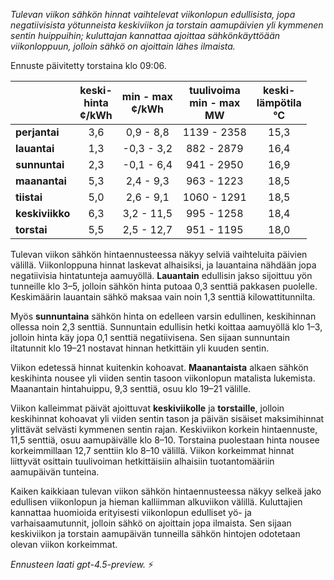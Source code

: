 *Tulevan viikon sähkön hinnat vaihtelevat viikonlopun edullisista, jopa negatiivisista yötunneista keskiviikon ja torstain aamupäivien yli kymmenen sentin huippuihin; kuluttajan kannattaa ajoittaa sähkönkäyttöään viikonloppuun, jolloin sähkö on ajoittain lähes ilmaista.*

Ennuste päivitetty torstaina klo 09:06.

|             | keski-<br>hinta<br>¢/kWh | min - max<br>¢/kWh | tuulivoima<br>min - max<br>MW | keski-<br>lämpötila<br>°C |
|:------------|:------------------------:|:-------------------:|:----------------------------:|:--------------------------:|
| **perjantai**  |           3,6            |     0,9 - 8,8      |         1139 - 2358          |            15,3            |
| **lauantai**   |           1,3            |    -0,3 - 3,2      |          882 - 2879          |            16,4            |
| **sunnuntai**  |           2,3            |    -0,1 - 6,4      |          941 - 2950          |            16,9            |
| **maanantai**  |           5,3            |     2,4 - 9,3      |          963 - 1223          |            18,5            |
| **tiistai**    |           5,0            |     2,6 - 9,1      |         1060 - 1291          |            18,5            |
| **keskiviikko**|           6,3            |    3,2 - 11,5      |          995 - 1258          |            18,4            |
| **torstai**    |           5,5            |    2,5 - 12,7      |          951 - 1195          |            18,0            |

Tulevan viikon sähkön hintaennusteessa näkyy selviä vaihteluita päivien välillä. Viikonloppuna hinnat laskevat alhaisiksi, ja lauantaina nähdään jopa negatiivisia hintatunteja aamuyöllä. **Lauantain** edullisin jakso sijoittuu yön tunneille klo 3–5, jolloin sähkön hinta putoaa 0,3 senttiä pakkasen puolelle. Keskimäärin lauantain sähkö maksaa vain noin 1,3 senttiä kilowattitunnilta.

Myös **sunnuntaina** sähkön hinta on edelleen varsin edullinen, keskihinnan ollessa noin 2,3 senttiä. Sunnuntain edullisin hetki koittaa aamuyöllä klo 1–3, jolloin hinta käy jopa 0,1 senttiä negatiivisena. Sen sijaan sunnuntain iltatunnit klo 19–21 nostavat hinnan hetkittäin yli kuuden sentin.

Viikon edetessä hinnat kuitenkin kohoavat. **Maanantaista** alkaen sähkön keskihinta nousee yli viiden sentin tasoon viikonlopun matalista lukemista. Maanantain hintahuippu, 9,3 senttiä, osuu klo 19–21 välille.

Viikon kalleimmat päivät ajoittuvat **keskiviikolle** ja **torstaille**, jolloin keskihinnat kohoavat yli viiden sentin tason ja päivän sisäiset maksimihinnat ylittävät selvästi kymmenen sentin rajan. Keskiviikon korkein hintaennuste, 11,5 senttiä, osuu aamupäivälle klo 8–10. Torstaina puolestaan hinta nousee korkeimmillaan 12,7 senttiin klo 8–10 välillä. Viikon korkeimmat hinnat liittyvät osittain tuulivoiman hetkittäisiin alhaisiin tuotantomääriin aamupäivän tunteina.

Kaiken kaikkiaan tulevan viikon sähkön hintaennusteessa näkyy selkeä jako edullisen viikonlopun ja hieman kalliimman alkuviikon välillä. Kuluttajien kannattaa huomioida erityisesti viikonlopun edulliset yö- ja varhaisaamutunnit, jolloin sähkö on ajoittain jopa ilmaista. Sen sijaan keskiviikon ja torstain aamupäivän tunneilla sähkön hintojen odotetaan olevan viikon korkeimmat.

*Ennusteen laati gpt-4.5-preview.* ⚡
